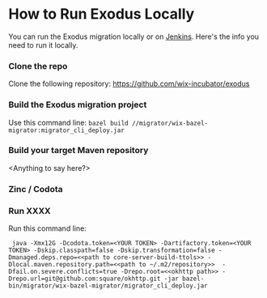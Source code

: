 # How to Run Exodus Locally

You can run the Exodus migration locally or on [Jenkins](how-to-run-migration-jenkins.md). 
Here's the info you need to run it locally.

### Clone the repo

Clone the following repository:
https://github.com/wix-incubator/exodus

### Build the Exodus migration project

Use this command line:  `bazel build //migrator/wix-bazel-migrator:migrator_cli_deploy.jar`

### Build your target Maven repository
<Anything to say here?>

### Zinc / Codota
<Add content here.>

### Run XXXX

Run this command line:

```
 java -Xmx12G -Dcodota.token=<YOUR TOKEN> -Dartifactory.token=<YOUR TOKEN> -Dskip.classpath=false -Dskip.transformation=false -Dmanaged.deps.repo=<<path to core-server-build-ttols>> -Dlocal.maven.repository.path=<<path to ~/.m2/repository>>  -Dfail.on.severe.conflicts=true -Drepo.root=<<okhttp path>> -Drepo.url=git@github.com:square/okhttp.git -jar bazel-bin/migrator/wix-bazel-migrator/migrator_cli_deploy.jar
```
